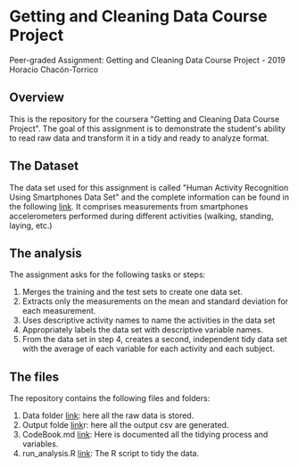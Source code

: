 # Getting and Cleaning Data Course Project

Peer-graded Assignment: Getting and Cleaning Data Course Project - 2019
Horacio Chacón-Torrico

## Overview

This is the repository for the coursera "Getting and Cleaning Data Course Project". The goal of this assignment is to demonstrate the student's ability to read raw data and transform it in a tidy and ready to analyze format.

## The Dataset

The data set used for this assignment is called "Human Activity Recognition Using Smartphones Data Set" and the complete information can be found in the following [link](http://archive.ics.uci.edu/ml/datasets/Human+Activity+Recognition+Using+Smartphones). It comprises measurements from smartphones accelerometers performed during different activities (walking, standing, laying, etc.)

## The analysis

The assignment asks for the following tasks or steps:

1. Merges the training and the test sets to create one data set.
2. Extracts only the measurements on the mean and standard deviation for each measurement.
3. Uses descriptive activity names to name the activities in the data set
4. Appropriately labels the data set with descriptive variable names.
5. From the data set in step 4, creates a second, independent tidy data set with the average of each variable for each activity and each subject.

## The files

The repository contains the following files and folders:

1. Data folder [link](https://github.com/horaciochacon/Course-Project-Getting-and-Cleaning-Data/tree/master/data): here all the raw data is stored.
2. Output folde [link](https://github.com/horaciochacon/Course-Project-Getting-and-Cleaning-Data/tree/master/output)r: here all the output csv are generated.
3. CodeBook.md [link](https://github.com/horaciochacon/Course-Project-Getting-and-Cleaning-Data/blob/master/CodeBook.md): Here is documented all the tidying process and variables.
4. run_analysis.R [link](https://github.com/horaciochacon/Course-Project-Getting-and-Cleaning-Data/blob/master/run_analysis.R): The R script to tidy the data.










